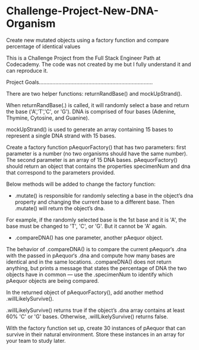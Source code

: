 # Challenge-Project-New-DNA-Organism
Create new mutated objects using a factory function and compare percentage of identical values

This is a Challenge Project from the Full Stack Engineer Path at Codecademy.
The code was not created by me but I fully understand it and can reproduce it.

Project Goals............................................................................
 
There are two helper functions: returnRandBase() and mockUpStrand().

When returnRandBase(.) is called, it will randomly select a base and return the base ('A','T','C', or 'G'). DNA is comprised of four bases (Adenine, Thymine, Cytosine, and Guanine). 

mockUpStrand() is used to generate an array containing 15 bases to represent a single DNA strand with 15 bases.

Create a factory function pAequorFactory() that has two parameters: first parameter is a number (no two organisms should have the same number).
The second parameter is an array of 15 DNA bases.
pAequorFactory() should return an object that contains the properties specimenNum and dna that correspond to the parameters provided.

Below methods will be added to change the factory function:

  - .mutate() is responsible for randomly selecting a base in the object’s dna property and changing the current base to a different base. Then .mutate() will return the object’s dna.

For example, if the randomly selected base is the 1st base and it is 'A', the base must be changed to 'T', 'C', or 'G'. But it cannot be 'A' again.

  - .compareDNA() has one parameter, another pAequor object.

The behavior of .compareDNA() is to compare the current pAequor‘s .dna with the passed in pAequor‘s .dna and compute how many bases are identical and in the same locations. .compareDNA() does not return anything, but prints a message that states the percentage of DNA the two objects have in common — use the .specimenNum to identify which pAequor objects are being compared.

In the returned object of pAequorFactory(), add another method .willLikelySurvive().

.willLikelySurvive() returns true if the object’s .dna array contains at least 60% 'C' or 'G' bases. Otherwise, .willLikelySurvive() returns false.

With the factory function set up, create 30 instances of pAequor that can survive in their natural environment. Store these instances in an array for your team to study later.
